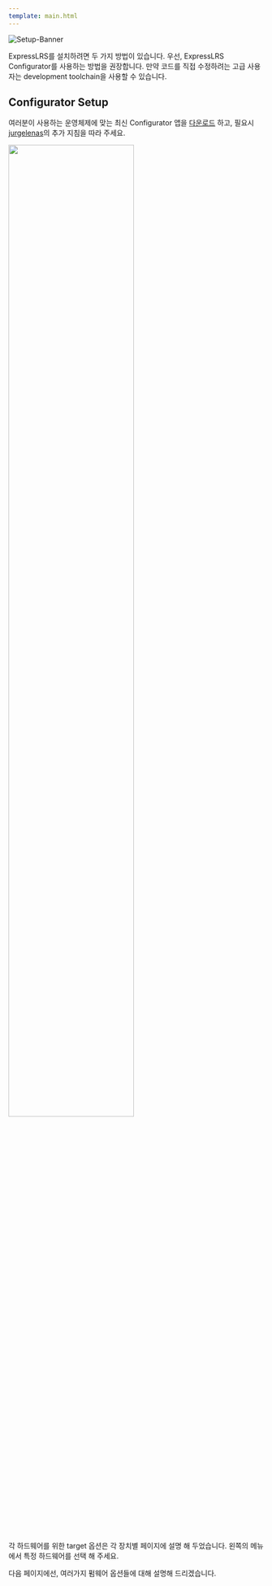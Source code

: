 ```yaml
---
template: main.html
---
```


![Setup-Banner](https://github.com/ExpressLRS/ExpressLRS-Hardware/raw/master/img/quick-start.png)



ExpressLRS를 설치하려면 두 가지 방법이 있습니다. 우선, ExpressLRS Configurator를 사용하는 방법을 권장합니다. 만약 코드를 직접 수정하려는 고급 사용자는 development toolchain을 사용할 수 있습니다.

## Configurator Setup

여러분이 사용하는 운영체제에 맞는 최신 Configurator 앱을 [다운로드](https://github.com/ExpressLRS/ExpressLRS-Configurator/releases) 하고, 필요시 [jurgelenas](https://github.com/jurgelenas/)의 추가 지침을 따라 주세요.

<img src="https://raw.githubusercontent.com/ExpressLRS/ExpressLRS-Configurator/master/docs/readme/screenshots/main_screen.jpg" width="70%" />

각 하드웨어를 위한 target 옵션은 각 장치별 페이지에 설명 해 두었습니다. 왼쪽의 메뉴에서 특정 하드웨어를 선택 해 주세요.

다음 페이지에선, 여러가지 펌웨어 옵션들에 대해 설명해 드리겠습니다.